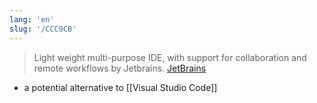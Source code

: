 ```yaml
---
lang: 'en'
slug: '/CCC9CB'
---
```


> Light weight multi-purpose IDE, with support for collaboration and remote workflows by Jetbrains. [JetBrains](https://en.wikipedia.org/wiki/JetBrains)

- a potential alternative to [[Visual Studio Code]]
